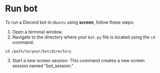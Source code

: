 # Run bot
To run a Discord bot in `Ubuntu` using **screen**, follow these steps:
01. Open a terminal window.
02. Navigate to the directory where your `bot.py` file is located using the `cd` command:
````
cd /path/to/your/bot/directory
````
03. Start a new screen session:
    This command creates a new screen session named "bot_session."

